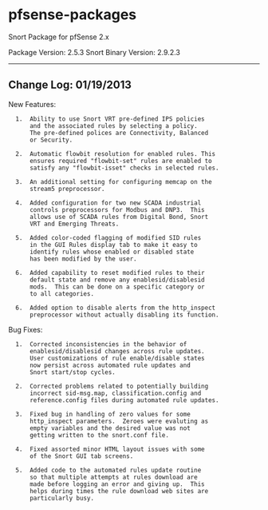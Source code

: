pfsense-packages
================

Snort Package for pfSense 2.x

Package Version: 2.5.3
Snort Binary Version: 2.9.2.3

----------------------------------------------------------------
Change Log: 01/19/2013
----------------------------------------------------------------
New Features:

      1.  Ability to use Snort VRT pre-defined IPS policies
          and the associated rules by selecting a policy.
          The pre-defined polices are Connectivity, Balanced
          or Security.

      2.  Automatic flowbit resolution for enabled rules. This
          ensures required "flowbit-set" rules are enabled to
          satisfy any "flowbit-isset" checks in selected rules.

      3.  An additional setting for configuring memcap on the
          stream5 preprocessor.

      4.  Added configuration for two new SCADA industrial
          controls preprocessors for Modbus and DNP3.  This
          allows use of SCADA rules from Digital Bond, Snort
          VRT and Emerging Threats.

      5.  Added color-coded flagging of modified SID rules
          in the GUI Rules display tab to make it easy to 
          identify rules whose enabled or disabled state 
          has been modified by the user.

      6.  Added capability to reset modified rules to their
          default state and remove any enablesid/disablesid 
          mods.  This can be done on a specific category or 
          to all categories.

      6.  Added option to disable alerts from the http_inspect
          preprocessor without actually disabling its function.

Bug Fixes:

      1.  Corrected inconsistencies in the behavior of 
          enablesid/disablesid changes across rule updates.
          User customizations of rule enable/disable states
          now persist across automated rule updates and 
          Snort start/stop cycles.

      2.  Corrected problems related to potentially building
          incorrect sid-msg.map, classification.config and
          reference.config files during automated rule updates.

      3.  Fixed bug in handling of zero values for some
          http_inspect parameters.  Zeroes were evaluting as
          empty variables and the desired value was not 
          getting written to the snort.conf file.

      4.  Fixed assorted minor HTML layout issues with some
          of the Snort GUI tab screens.

      5.  Added code to the automated rules update routine
          so that multiple attempts at rules download are 
          made before logging an error and giving up.  This
          helps during times the rule download web sites are
          particularly busy.

